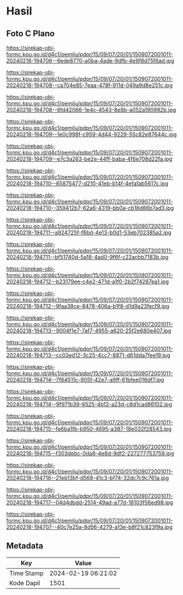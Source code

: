 # Hasil

## Foto C Plano

https://sirekap-obj-formc.kpu.go.id/d4c1/pemilu/pdpr/15/09/07/20/01/1509072001011-20240218-194706--6ede8770-a0ba-4ade-9dfb-4e9f8d75f6ad.jpg

https://sirekap-obj-formc.kpu.go.id/d4c1/pemilu/pdpr/15/09/07/20/01/1509072001011-20240218-194708--ca704e85-7eaa-478f-911d-049a9d8e251c.jpg

https://sirekap-obj-formc.kpu.go.id/d4c1/pemilu/pdpr/15/09/07/20/01/1509072001011-20240218-194708--6fd42066-1e4c-4543-8e8b-a052a190992b.jpg

https://sirekap-obj-formc.kpu.go.id/d4c1/pemilu/pdpr/15/09/07/20/01/1509072001011-20240218-194709--1e0c998f-c959-4d44-9229-55c82e87644c.jpg

https://sirekap-obj-formc.kpu.go.id/d4c1/pemilu/pdpr/15/09/07/20/01/1509072001011-20240218-194709--e7c3a263-be2e-44ff-baba-4f6e708d22fa.jpg

https://sirekap-obj-formc.kpu.go.id/d4c1/pemilu/pdpr/15/09/07/20/01/1509072001011-20240218-194710--65875477-d210-41eb-b14f-4efa1ab5617c.jpg

https://sirekap-obj-formc.kpu.go.id/d4c1/pemilu/pdpr/15/09/07/20/01/1509072001011-20240218-194710--359412b7-62a6-4319-bb0a-cb18d86b7ad3.jpg

https://sirekap-obj-formc.kpu.go.id/d4c1/pemilu/pdpr/15/09/07/20/01/1509072001011-20240218-194711--a924725f-f6bd-4e13-b0d1-53eb702385a2.jpg

https://sirekap-obj-formc.kpu.go.id/d4c1/pemilu/pdpr/15/09/07/20/01/1509072001011-20240218-194711--bf51740d-5a18-4ad0-9f6f-c22acbb7183b.jpg

https://sirekap-obj-formc.kpu.go.id/d4c1/pemilu/pdpr/15/09/07/20/01/1509072001011-20240218-194712--b23179ee-c4e2-471d-a1f0-2b2f74267ea1.jpg

https://sirekap-obj-formc.kpu.go.id/d4c1/pemilu/pdpr/15/09/07/20/01/1509072001011-20240218-194712--9faa38ce-8478-406a-b1f8-d1d9a23fecf9.jpg

https://sirekap-obj-formc.kpu.go.id/d4c1/pemilu/pdpr/15/09/07/20/01/1509072001011-20240218-194713--9004f1e7-7af7-4955-a620-25f2e680e407.jpg

https://sirekap-obj-formc.kpu.go.id/d4c1/pemilu/pdpr/15/09/07/20/01/1509072001011-20240218-194713--cc03ed12-3c25-4cc7-8871-d61dda7fee19.jpg

https://sirekap-obj-formc.kpu.go.id/d4c1/pemilu/pdpr/15/09/07/20/01/1509072001011-20240218-194714--7f64511c-905f-42e7-a9ff-61bfee016df7.jpg

https://sirekap-obj-formc.kpu.go.id/d4c1/pemilu/pdpr/15/09/07/20/01/1509072001011-20240218-194714--9f971b39-6525-4b12-a23d-c8d1cad86102.jpg

https://sirekap-obj-formc.kpu.go.id/d4c1/pemilu/pdpr/15/09/07/20/01/1509072001011-20240218-194715--fe6ba1fb-b950-4695-a387-18e032f28543.jpg

https://sirekap-obj-formc.kpu.go.id/d4c1/pemilu/pdpr/15/09/07/20/01/1509072001011-20240218-194715--f303debc-0da8-4e8d-9df2-227277753759.jpg

https://sirekap-obj-formc.kpu.go.id/d4c1/pemilu/pdpr/15/09/07/20/01/1509072001011-20240218-194716--21eb13bf-d568-41c3-bf74-32dc7c9c761a.jpg

https://sirekap-obj-formc.kpu.go.id/d4c1/pemilu/pdpr/15/09/07/20/01/1509072001011-20240218-194717--04d4dbdd-2514-49ad-a77d-18103f56ed98.jpg

https://sirekap-obj-formc.kpu.go.id/d4c1/pemilu/pdpr/15/09/07/20/01/1509072001011-20240218-194707--40c7e25a-8d56-4279-a13e-b8f21c823f9a.jpg


## Metadata

| Key        | Value               |
| ---------- | ------------------- |
| Time Stamp | 2024-02-19 06:21:02 |
| Kode Dapil | 1501                |



